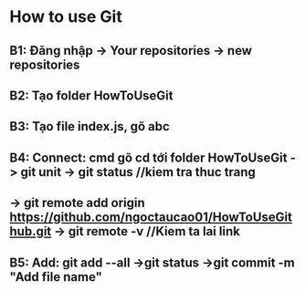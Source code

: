 # How to use Git



## B1: Đăng nhập -> Your repositories -> new repositories
## B2: Tạo folder HowToUseGit
## B3: Tạo file index.js, gõ abc
## B4: Connect: cmd gõ cd tới folder HowToUseGit -> git unit  -> git status //kiem tra thuc trang
## -> git remote add origin https://github.com/ngoctaucao01/HowToUseGithub.git -> git remote -v //Kiem ta lai link

## B5: Add: git add --all ->git status ->git commit -m "Add file name"


